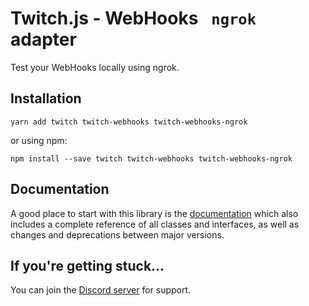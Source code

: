 # Twitch.js - WebHooks ` ngrok` adapter

Test your WebHooks locally using ngrok.

## Installation

	yarn add twitch twitch-webhooks twitch-webhooks-ngrok

or using npm:

	npm install --save twitch twitch-webhooks twitch-webhooks-ngrok

## Documentation

A good place to start with this library is the [documentation](https://d-fischer.github.io/twitch-webhooks-ngrok)
which also includes a complete reference of all classes and interfaces, as well as changes and deprecations between major versions.

## If you're getting stuck...

You can join the [Discord server](https://discord.gg/b9ZqMfz) for support.
